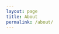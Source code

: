 ```yaml
---
layout: page
title: About
permalink: /about/
---
```


<html>
<head>
    <title>About Our Team</title>
    <style>
        .card-container {
            width: 300px;
            height: 400px;
            perspective: 1000px;
            margin: 20px;
            display: inline-block;
        }

        .card {
            position: relative;
            width: 100%;
            height: 100%;
            transform-style: preserve-3d;
            transition: transform 1s;
        }

        .card:hover {
            transform: rotateY(180deg);
        }

        .card-front,
        .card-back {
            position: absolute;
            width: 100%;
            height: 100%;
            backface-visibility: hidden;
        }

        .card-front {
            background-color: #000000;
            border-radius: 10px;
            padding: 20px;
            box-shadow: 0 4px 8px 0 rgba(0,0,0,0.2);
            display: flex;
            flex-direction: column;
            justify-content: center;
            align-items: center;
            text-align: center;
        }

        .card-back {
            background-color: #000000;
            border-radius: 10px;
            padding: 20px;
            transform: rotateY(180deg);
        }

        .card img {
            width: 100%;
            height: auto;
            border-radius: 10px;
            margin-bottom: 10px;
        }

        .card h3 {
            margin-top: 0;
            font-size: 30px;
        }

        .card p {
            font-size: 28px;
        }

        .card-container:nth-child(4),
        .card-container:nth-child(5) {
            display: inline-block;
            vertical-align: top;
        }

        .second-row {
            text-align: center;
        }
    </style>
</head>
<body>
    <div class="card-container">
        <div class="card">
            <div class="card-front">
                <img src="person1.jpg" alt="Kaylee Hou">
                <h3>Kaylee Hou</h3>
            </div>
            <div class="card-back">
                <p>Scrum Master/Backend Developer</p>
            </div>
        </div>
    </div>
    <div class="card-container">
        <div class="card">
            <div class="card-front">
                <img src="person2.jpg" alt="Sanika Shahapurkar">
                <h3>Sanika Shahapurkar</h3>
            </div>
            <div class="card-back">
                <p>Devops/Backend Developer</p>
            </div>
        </div>
    </div>
    <div class="card-container">
        <div class="card">
            <div class="card-front">
                <img src="person3.jpg" alt="Trent Cardall">
                <h3>Trent Cardall</h3>
            </div>
            <div class="card-back">
                <p>Frontend Developer</p>
            </div>
        </div>
    </div>
    <div class="second-row">
        <div class="card-container">
            <div class="card">
                <div class="card-front">
                    <img src="person4.jpg" alt="Mani Taleban">
                    <h3>Mani Taleban</h3>
                </div>
                <div class="card-back">
                    <p>Frontend Developer</p>
                </div>
            </div>
        </div>
        <div class="card-container">
            <div class="card">
                <div class="card-front">
                    <img src="person5.jpg" alt="Jiya Savlani">
                    <h3>Jiya Savlani</h3>
                </div>
                <div class="card-back">
                    <p>Frontend/Backend Developer</p>
                </div>
            </div>
        </div>
    </div>
</body>
</html>


## Key Links

- GitHub Repos:  <a href="https://github.com/nighthawkcoders">github.com/nighthawkcoders</a>

- AWS Deployments: <a href="https://csa.nighthawkcodingsociety.com/">csp.nighthawkcodingsociety.com</a>

- Slack: <a href="https://join.slack.com/t/cs-p-hq/shared_invite/zt-1ejp2nekj-vIeGHTAKR13E~648nh2NRg">Join Link</a>

- 2021-2022 Archives: <a href="https://padlet.com/jmortensen7/csp2022tri1">Fall</a>, <a href="https://padlet.com/jmortensen7/csp2022tri2">Early Winter</a>, <a href="https://cspcoders.nighthawkcodingsociety.com/">Late     Winter, Spring</a>


<audio id="myAudio" autoplay loop>
  <source src="{{site.baseurl}}//audios/ebyt.mp3" type="audio/mpeg">
</audio>


